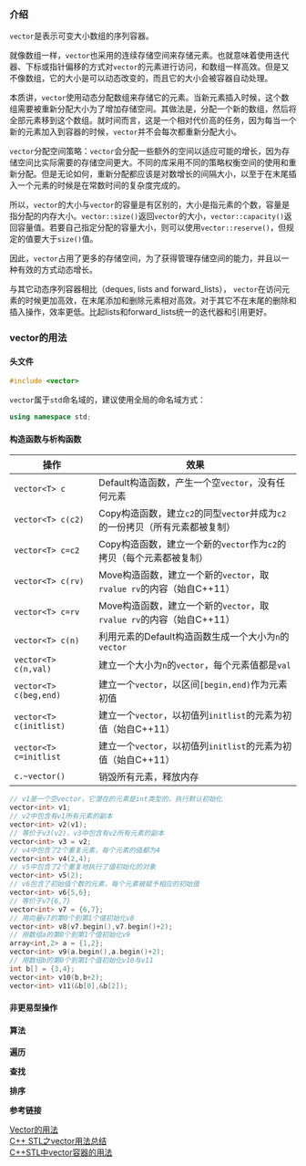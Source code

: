 ### 介绍

`vector`是表示可变大小数组的序列容器。

就像数组一样，`vector`也采用的连续存储空间来存储元素。也就意味着使用迭代器、下标或指针偏移的方式对`vector`的元素进行访问，和数组一样高效。但是又不像数组，它的大小是可以动态改变的，而且它的大小会被容器自动处理。

本质讲，`vector`使用动态分配数组来存储它的元素。当新元素插入时候，这个数组需要被重新分配大小为了增加存储空间。其做法是，分配一个新的数组，然后将全部元素移到这个数组。就时间而言，这是一个相对代价高的任务，因为每当一个新的元素加入到容器的时候，`vector`并不会每次都重新分配大小。

`vector`分配空间策略：`vector`会分配一些额外的空间以适应可能的增长，因为存储空间比实际需要的存储空间更大。不同的库采用不同的策略权衡空间的使用和重新分配。但是无论如何，重新分配都应该是对数增长的间隔大小，以至于在末尾插入一个元素的时候是在常数时间的复杂度完成的。

所以，`vector`的大小与`vector`的容量是有区别的，大小是指元素的个数，容量是指分配的内存大小。`vector::size()`返回`vector`的大小，`vector::capacity()`返回容量值。若要自己指定分配的容量大小，则可以使用`vector::reserve()`，但规定的值要大于`size()`值。

因此，`vector`占用了更多的存储空间，为了获得管理存储空间的能力，并且以一种有效的方式动态增长。

与其它动态序列容器相比（deques, lists and forward_lists）， `vector`在访问元素的时候更加高效，在末尾添加和删除元素相对高效。对于其它不在末尾的删除和插入操作，效率更低。比起lists和forward_lists统一的迭代器和引用更好。

### vector的用法

#### 头文件
```cpp
#include <vector>
```
`vector`属于`std`命名域的，建议使用全局的命名域方式：
```cpp
using namespace std;
```

#### 构造函数与析构函数

| 操作 | 效果 |
| -- | -- |
| `vector<T> c` | Default构造函数，产生一个空`vector`，没有任何元素 |
| `vector<T> c(c2)` | Copy构造函数，建立`c2`的同型`vector`并成为`c2`的一份拷贝（所有元素都被复制） |
| `vector<T> c=c2` | Copy构造函数，建立一个新的`vector`作为`c2`的拷贝（每个元素都被复制） |
| `vector<T> c(rv)` | Move构造函数，建立一个新的`vector`，取`rvalue rv`的内容（始自C++11） |
| `vector<T> c=rv` | Move构造函数，建立一个新的`vector`，取`rvalue rv`的内容（始自C++11） |
| `vector<T> c(n)` | 利用元素的Default构造函数生成一个大小为`n`的`vector` |
| `vector<T> c(n,val)` | 建立一个大小为`n`的`vector`，每个元素值都是`val` |
| `vector<T> c(beg,end)` | 建立一个`vector`，以区间`[begin,end)`作为元素初值 |
| `vector<T> c(initlist)` | 建立一个`vector`，以初值列`initlist`的元素为初值（始自C++11） |
| `vector<T> c=initlist` | 建立一个`vector`，以初值列`initlist`的元素为初值（始自C++11） |
| `c.~vector()` | 销毁所有元素，释放内存 |


```cpp
// v1是一个空vector，它潜在的元素是int类型的，执行默认初始化
vector<int> v1;
// v2中包含有v1所有元素的副本
vector<int> v2(v1);
// 等价于v3(v2)，v3中包含有v2所有元素的副本
vector<int> v3 = v2;
// v4中包含了2个重复元素，每个元素的值都为4
vector<int> v4(2,4);
// v5中包含了2个重复地执行了值初始化的对象
vector<int> v5(2);
// v6包含了初始值个数的元素，每个元素被赋予相应的初始值
vector<int> v6{5,6};
// 等价于v7{6,7}
vector<int> v7 = {6,7};
// 用向量v7的第0个到第1个值初始化v8
vector<int> v8(v7.begin(),v7.begin()+2);
// 用数组a的第0个到第1个值初始化v9
array<int,2> a = {1,2};
vector<int> v9(a.begin(),a.begin()+2);
// 用数组b的第0个到第1个值初始化v10与v11
int b[] = {3,4};
vector<int> v10(b,b+2);
vector<int> v11(&b[0],&b[2]);
```
#### 非更易型操作

#### 算法

**遍历**

**查找**

**排序**

**参考链接**

[Vector的用法](http://blog.csdn.net/lsh_2013/article/details/21191289)</br>
[C++ STL之vector用法总结](http://www.cnblogs.com/zhonghuasong/p/5975979.html)</br>
[C++STL中vector容器的用法](http://www.cnblogs.com/ziyi--caolu/archive/2013/07/04/3170928.html)
